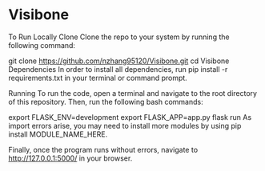 # Visibone


To Run Locally
Clone
Clone the repo to your system by running the following command:

git clone https://github.com/nzhang95120/Visibone.git
cd Visibone
Dependencies
In order to install all dependencies, run pip install -r requirements.txt in your terminal or command prompt.

Running
To run the code, open a terminal and navigate to the root directory of this repository. Then, run the following bash commands:

export FLASK_ENV=development
export FLASK_APP=app.py
flask run
As import errors arise, you may need to install more modules by using pip install MODULE_NAME_HERE.

Finally, once the program runs without errors, navigate to http://127.0.0.1:5000/ in your browser.
